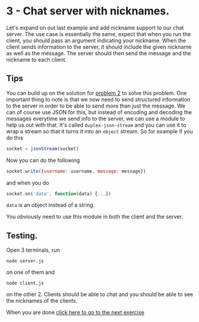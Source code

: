 # 3 - Chat server with nicknames.

Let's expand on out last example and add nickname support to our chat server. The use case is essentially the same, expect
that when you run the client, you should pass an argument indicating your nickname. When the client sends information to
the server, it should include the given nickname as well as the message. The server should then send the message and the
nickname to each client.

## Tips

You can build up on the solution for [problem 2](02.md) to solve this problem. One important thing to note is that we now need to send
structured information to the server in order to be able to send more than just the message. We can of course use JSON for
this, but instead of encoding and decoding the messages everytime we send info to the server, we can use a module to help
us out with that. It's called `duplex-json-stream` and you can use it to wrap a stream so that it turns it into an `object`
stream. So for example if you do this

```js
socket = jsonStream(socket)
```
Now you can do the following

```js
socket.write({username: username, message: message})
```

and when you do
```js
socket.on('data', function(data) {...})
```
`data` is an object instead of a string.

You obviously need to use this module in both the client and the server.

## Testing.

Open 3 terminals, run

```
node server.js
```
on one of them and
```
node client.js
```
on the other 2. Clients should be able to chat and you should be able to see the nicknames of the clients.

When you are done [click here to go to the next exercise](04.md)